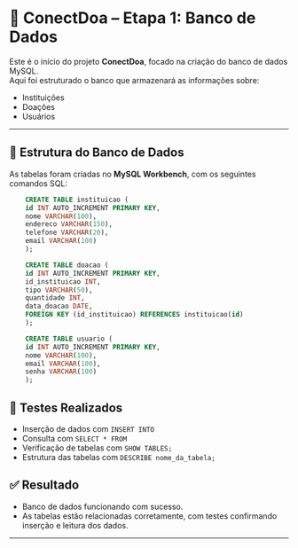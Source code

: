# 📌 ConectDoa – Etapa 1: Banco de Dados

Este é o início do projeto **ConectDoa**, focado na criação do banco de dados MySQL.  
Aqui foi estruturado o banco que armazenará as informações sobre:

- Instituições
- Doações
- Usuários

---

## 🧱 Estrutura do Banco de Dados

As tabelas foram criadas no **MySQL Workbench**, com os seguintes comandos SQL:

```sql
    CREATE TABLE instituicao (
    id INT AUTO_INCREMENT PRIMARY KEY,
    nome VARCHAR(100),
    endereco VARCHAR(150),
    telefone VARCHAR(20),
    email VARCHAR(100)
    );

    CREATE TABLE doacao (
    id INT AUTO_INCREMENT PRIMARY KEY,
    id_instituicao INT,
    tipo VARCHAR(50),
    quantidade INT,
    data_doacao DATE,
    FOREIGN KEY (id_instituicao) REFERENCES instituicao(id)
    );

    CREATE TABLE usuario (
    id INT AUTO_INCREMENT PRIMARY KEY,
    nome VARCHAR(100),
    email VARCHAR(100),
    senha VARCHAR(100)
    );
```

## 🧪 Testes Realizados

- Inserção de dados com `INSERT INTO`
- Consulta com `SELECT * FROM`
- Verificação de tabelas com `SHOW TABLES;`
- Estrutura das tabelas com `DESCRIBE nome_da_tabela;`

## ✅ Resultado
- Banco de dados funcionando com sucesso.
- As tabelas estão relacionadas corretamente, com testes confirmando inserção e leitura dos dados.

---
